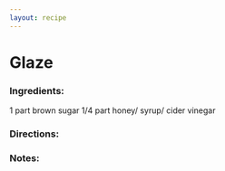 ```yaml
---
layout: recipe
---
```


# Glaze

### Ingredients:

1 part brown sugar
1/4 part honey/ syrup/ cider vinegar

### Directions:

### Notes:
